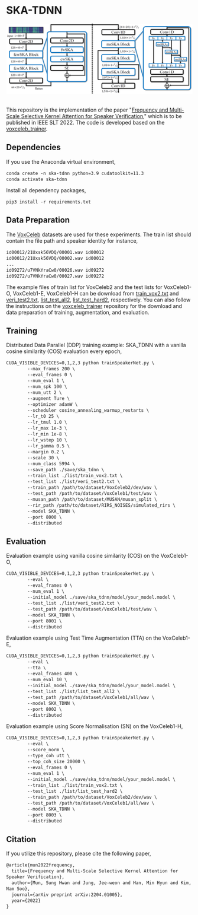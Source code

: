 # SKA-TDNN

<img src="./img/overview.png" width="800">
<br/><br/>

This repository is the implementation of the paper "[Frequency and Multi-Scale Selective Kernel Attention for Speaker Verification](https://arxiv.org/abs/2204.01005)," which is to be published in IEEE SLT 2022. The code is developed based on the [voxceleb_trainer](https://github.com/joonson/voxceleb_unsupervised).

## Dependencies
If you use the Anaconda virtual environment,
```
conda create -n ska-tdnn python=3.9 cudatoolkit=11.3
conda activate ska-tdnn
```
Install all dependency packages,
```
pip3 install -r requirements.txt
```


## Data Preparation
The [VoxCeleb](https://mm.kaist.ac.kr/datasets/voxceleb/) datasets are used for these experiments.
The train list should contain the file path and speaker identity for instance,
```
id00012/21Uxsk56VDQ/00001.wav id00012
id00012/21Uxsk56VDQ/00002.wav id00012
...
id09272/u7VNkYraCw0/00026.wav id09272
id09272/u7VNkYraCw0/00027.wav id09272
```
The example files of train list for VoxCeleb2 and the test lists for VoxCeleb1-O, VoxCeleb1-E, VoxCeleb1-H can be download from [train_vox2.txt](https://drive.google.com/file/d/1Y6yjKDULxJ40mhLzeKUzkeAvqNlP0tzX/view?usp=sharing) and [veri_test2.txt](https://drive.google.com/file/d/1EUDR5oCPC-zOexhLBHbFQpdnw1IRWq-B/view?usp=sharing), [list_test_all2](https://drive.google.com/file/d/1BgnEugORlSPsi4ZpTjTayAGPqyWTm7S8/view?usp=sharing), [list_test_hard2](https://drive.google.com/file/d/1p-gbPbDK4dy_SvSRWZ3KP17iZdHqjHQ4/view?usp=sharing), respectively. You can also follow the instructions on the [voxceleb_trainer](https://github.com/clovaai/voxceleb_trainer) repository for the download and data preparation of training, augmentation, and evaluation.


## Training
Distributed Data Parallel (DDP) training example: SKA_TDNN with a vanilla cosine similarity (COS) evaluation every epoch,
```
CUDA_VISIBLE_DEVICES=0,1,2,3 python trainSpeakerNet.py \
        --max_frames 200 \
        --eval_frames 0 \
        --num_eval 1 \
        --num_spk 100 \
        --num_utt 2 \
        --augment Ture \
        --optimizer adamW \
        --scheduler cosine_annealing_warmup_restarts \
        --lr_t0 25 \
        --lr_tmul 1.0 \
        --lr_max 1e-3 \
        --lr_min 1e-8 \
        --lr_wstep 10 \
        --lr_gamma 0.5 \
        --margin 0.2 \
        --scale 30 \
        --num_class 5994 \
        --save_path ./save/ska_tdnn \
        --train_list ./list/train_vox2.txt \
        --test_list ./list/veri_test2.txt \
        --train_path /path/to/dataset/VoxCeleb2/dev/wav \
        --test_path /path/to/dataset/VoxCeleb1/test/wav \
        --musan_path /path/to/dataset/MUSAN/musan_split \
        --rir_path /path/to/dataset/RIRS_NOISES/simulated_rirs \
        --model SKA_TDNN \
        --port 8000 \
        --distributed
```

## Evaluation
Evaluation example using vanilla cosine similarity (COS) on the VoxCeleb1-O,
```
CUDA_VISIBLE_DEVICES=0,1,2,3 python trainSpeakerNet.py \
        --eval \
        --eval_frames 0 \
        --num_eval 1 \
        --initial_model ./save/ska_tdnn/model/your_model.model \
        --test_list ./list/veri_test2.txt \
        --test_path /path/to/dataset/VoxCeleb1/test/wav \
        --model SKA_TDNN \
        --port 8001 \
        --distributed
```
Evaluation example using Test Time Augmentation (TTA) on the VoxCeleb1-E,
```
CUDA_VISIBLE_DEVICES=0,1,2,3 python trainSpeakerNet.py \
        --eval \
        --tta \
        --eval_frames 400 \
        --num_eval 10 \
        --initial_model ./save/ska_tdnn/model/your_model.model \
        --test_list ./list/list_test_all2 \
        --test_path /path/to/dataset/VoxCeleb1/all/wav \
        --model SKA_TDNN \
        --port 8002 \
        --distributed
```
Evaluation example using Score Normalisation (SN) on the VoxCeleb1-H,
```
CUDA_VISIBLE_DEVICES=0,1,2,3 python trainSpeakerNet.py \
        --eval \
        --score_norm \
        --type_coh utt \
        --top_coh_size 20000 \
        --eval_frames 0 \
        --num_eval 1 \
        --initial_model ./save/ska_tdnn/model/your_model.model \
        --train_list ./list/train_vox2.txt \
        --test_list ./list/list_test_hard2 \
        --train_path /path/to/dataset/VoxCeleb2/dev/wav \
        --test_path /path/to/dataset/VoxCeleb1/all/wav \
        --model SKA_TDNN \
        --port 8003 \
        --distributed
```


## Citation
If you utilize this repository, please cite the following paper,
```
@article{mun2022frequency,
  title={Frequency and Multi-Scale Selective Kernel Attention for Speaker Verification},
  author={Mun, Sung Hwan and Jung, Jee-weon and Han, Min Hyun and Kim, Nam Soo},
  journal={arXiv preprint arXiv:2204.01005},
  year={2022}
}
```